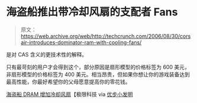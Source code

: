 # 海盗船推出带冷却风扇的支配者 Fans 

> 原文：<https://web.archive.org/web/http://techcrunch.com/2006/08/30/corsair-introduces-dominator-ram-with-cooling-fans/>

是对 CAS 含义的更技术性的解释。

只有最苛刻的用户才会得到这个，部分原因是扇形模型的价格标签为 600 美元，非扇形模型的价格标签为 400 美元。相当昂贵，但如果你想让你的游戏装备达到最高性能，你最好希望你的父母愿意提高你的零花钱。

[海盗船 DRAM 增加冷却风扇](https://web.archive.org/web/20150806221844/http://www.extremetech.com/article2/0,1558,2009823,00.asp)【极限科技 via [优步小发明](https://web.archive.org/web/20150806221844/http://www.ubergizmo.com/15/archives/2006/08/corsair_introduces_ram_with_fans.html)